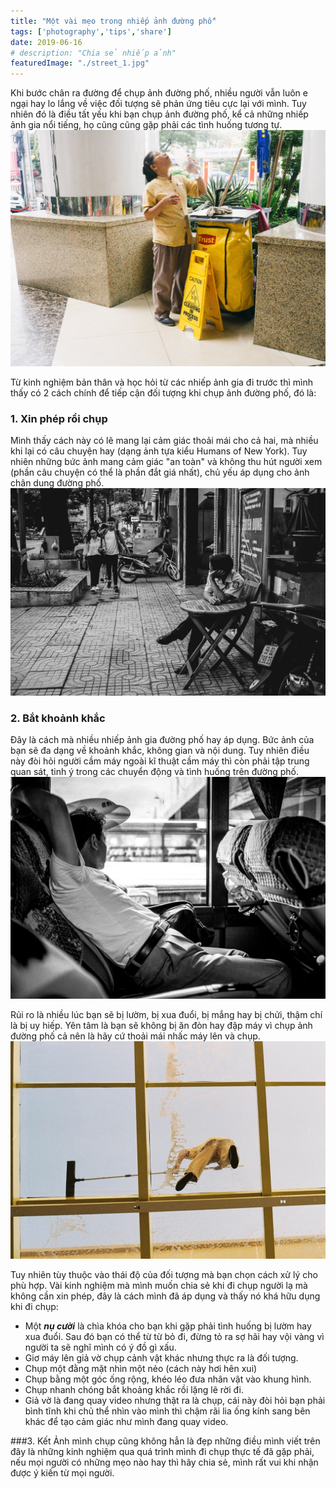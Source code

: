 ```yaml
---
title: "Một vài mẹo trong nhiếp ảnh đường phố"
tags: ['photography','tips','share']
date: 2019-06-16
# description: "Chia sẻ nhiếp ảnh"
featuredImage: "./street_1.jpg"
---
```


Khi bước chân ra đường để chụp ảnh đường phố, nhiều người vẫn luôn e ngại hay lo lắng về việc đối tượng sẽ phản ứng tiêu cực lại với mình. Tuy nhiên đó là điều tất yếu khi bạn chụp ảnh đường phố, kể cả những nhiếp ảnh gia nổi tiếng, họ cũng cũng gặp phải các tình huống tương tự. 
![Street 4](./street_4.jpg)

Từ kinh nghiệm bản thân và học hỏi từ các nhiếp ảnh gia đi trước thì mình thấy có 2 cách chính để tiếp cận đối tượng khi chụp ảnh đường phố, đó là:  
### 1. Xin phép rồi chụp
Mình thấy cách này có lẽ mang lại cảm giác thoải mái cho cả hai, mà nhiều khi lại có câu chuyện hay (dạng ảnh tựa kiểu Humans of New York). Tuy nhiên những bức ảnh mang cảm giác "an toàn" và không thu hút người xem (phần câu chuyện có thể là phần đắt giá nhất), chủ yếu áp dụng cho ảnh chân dung đường phố.  
![Street 1](./street_1.jpg)

### 2. Bắt khoảnh khắc
Đây là cách mà nhiều nhiếp ảnh gia đường phố hay áp dụng. Bức ảnh của bạn sẽ đa dạng về khoảnh khắc, không gian và nội dung. Tuy nhiên điều này đòi hỏi người cầm máy ngoài kĩ thuật cầm máy thì còn phải tập trung quan sát, tinh ý trong các chuyển động và tình huống trên đường phố.
![Street 2](./street_2.jpg)

 Rủi ro là nhiều lúc bạn sẽ bị lườm, bị xua đuổi, bị mắng hay bị chửi, thậm chí là bị uy hiếp. Yên tâm là bạn sẽ không bị ăn đòn hay đập máy vì chụp ảnh đường phố cả nên là hãy cứ thoải mái nhấc máy lên và chụp.
![Street 3](./street_3.jpg)
 
 Tuy nhiên tùy thuộc vào thái độ của đối tượng mà bạn chọn cách xử lý cho phù hợp.  Vài kinh nghiệm mà mình muốn chia sẻ khi đi chụp người lạ mà không cần xin phép, đây là cách mình đã áp dụng và thấy nó khá hữu dụng khi đi chụp:  
* Một ***nụ cười*** là chìa khóa cho bạn khi gặp phải tình huống bị lườm hay xua đuổi. Sau đó bạn có thể từ từ bỏ đi, đừng tỏ ra sợ hãi hay vội vàng vì người ta sẽ nghĩ mình có ý đồ gì xấu.
* Giơ máy lên giả vờ chụp cảnh vật khác nhưng thực ra là đối tượng.  
* Chụp một đằng mặt nhìn một nẻo (cách này hơi hên xui)  
* Chụp bằng một góc ống rộng, khéo léo đưa nhân vật vào khung hình. 
* Chụp nhanh chóng bắt khoảng khắc rồi lặng lẽ rời đi. 
* Giả vờ là đang quay video nhưng thật ra là chụp, cái này đòi hỏi bạn phải bình tĩnh khi chủ thể nhìn vào mình thì chậm rãi lia ống kính sang bên khác để tạo cảm giác như mình đang quay video.  

###3.  Kết
Ảnh mình chụp cũng không hẳn là đẹp những điều mình viết trên đây là những kinh nghiệm qua quá trình mình đi chụp thực tế đã gặp phải, nếu mọi người có những mẹo nào hay thì hãy chia sẻ, mình rất vui khi nhận được ý kiến từ mọi người.